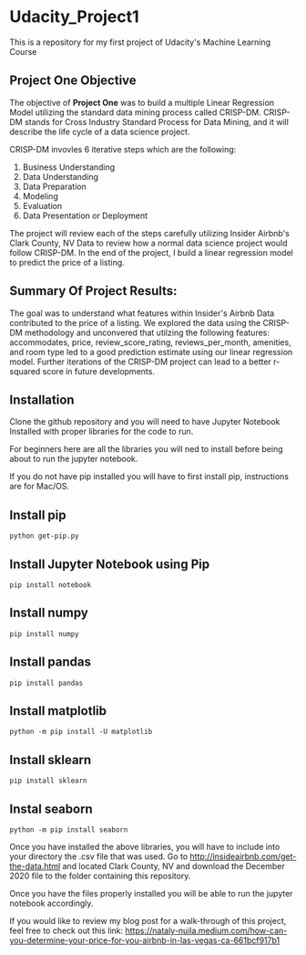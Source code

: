 # Udacity_Project1
This is a repository for my first project of Udacity's Machine Learning Course

## Project One Objective
The objective of **Project One** was to build a multiple Linear Regression Model utilizing the standard data mining process called CRISP-DM. CRISP-DM stands for Cross Industry Standard Process for Data Mining, and it will describe the life cycle of a data science project. 

CRISP-DM invovles 6 iterative steps which are the following:
1. Business Understanding
2. Data Understanding
3. Data Preparation
4. Modeling
5. Evaluation
6. Data Presentation or Deployment

The project will review each of the steps carefully utilizing Insider Airbnb's Clark County, NV Data to review how a normal data science project would follow CRISP-DM. In the end of the project, I build a linear regression model to predict the price of a listing.

## Summary Of Project Results:
The goal was to understand what features within Insider's Airbnb Data contributed to the price of a listing. We explored the data using the CRISP-DM methodology and unconvered that utilzing the following features: accommodates, price, review_score_rating, reviews_per_month, amenities, and room type led to a good prediction estimate using our linear regression model. Further iterations of the CRISP-DM project can lead to a better r-squared score in future developments.

## Installation
Clone the github repository and you will need to have Jupyter Notebook Installed with proper libraries for the code to run.

For beginners here are all the libraries you will ned to install before being about to run the jupyter notebook.

If you do not have pip installed you will have to first install pip, instructions are for Mac/OS.

## Install pip
```
python get-pip.py
```

## Install Jupyter Notebook using Pip
```
pip install notebook
```
## Install numpy
```
pip install numpy
```

## Install pandas
```
pip install pandas
```

## Install matplotlib
```
python -m pip install -U matplotlib
```

## Install sklearn
```
pip install sklearn
```
## Instal seaborn
``` 
python -m pip install seaborn
```

Once you have installed the above libraries, you will have to include into your directory the .csv file that was used.
Go to http://insideairbnb.com/get-the-data.html and located Clark County, NV and download the December 2020 file to the folder containing this repository. 


Once you have the files properly installed you will be able to run the jupyter notebook accordingly. 

If you would like to review my blog post for a walk-through of this project, feel free to check out this link:
https://nataly-nuila.medium.com/how-can-you-determine-your-price-for-you-airbnb-in-las-vegas-ca-661bcf917b1



